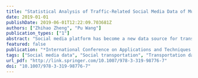 ```yaml
---
title: "Statistical Analysis of Traffic-Related Social Media Data of Multiple Cities in China"
date: 2019-01-01
publishDate: 2019-06-01T12:22:09.703681Z
authors: ["Zhihao Zheng", "Pu Wang"]
publication_types: ["1"]
abstract: "Social media platform has become a new data source for transportation research and practices. In this study, we analyzed the temporal-spatial features of traffic-related social media data of six big cities in China. In addition, we studied the occurrence of social media data on different levels of roads in Shenzhen, one of the six cities that we obtained road configuration data. Finally, similarities and differences of various types of traffic-related social media data were analyzed in the studied six big cities."
featured: false
publication: "*International Conference on Applications and Techniques in Cyber Security and Intelligence*"
tags: ["Social media data", "Social transportation", "Transportation data analysis", "social transportation", "transportation data analysis"]
url_pdf: "http://link.springer.com/10.1007/978-3-319-98776-7"
doi: "10.1007/978-3-319-98776-7"
---
```


